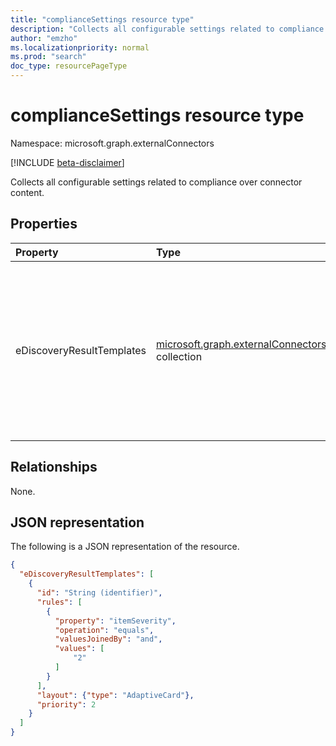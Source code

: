 ```yaml
---
title: "complianceSettings resource type"
description: "Collects all configurable settings related to compliance over connector content."
author: "emzho"
ms.localizationpriority: normal
ms.prod: "search"
doc_type: resourcePageType
---
```


# complianceSettings resource type

Namespace: microsoft.graph.externalConnectors

[!INCLUDE [beta-disclaimer](../../includes/beta-disclaimer.md)]

Collects all configurable settings related to compliance over connector content.

## Properties
|Property|Type|Description|
|:---|:---|:---|
|eDiscoveryResultTemplates|[microsoft.graph.externalConnectors.displayTemplate](../resources/externalconnectors-displaytemplate.md) collection|Enables the developer to define the appearance of the content and configure conditions that dictate when the template should be displayed.|

## Relationships
None.

## JSON representation
The following is a JSON representation of the resource.
<!-- {
  "blockType": "resource",
  "@odata.type": "microsoft.graph.externalConnectors.searchSettings"
}
-->
``` json
{
  "eDiscoveryResultTemplates": [
    {
      "id": "String (identifier)",
      "rules": [
        {
          "property": "itemSeverity",
          "operation": "equals",
          "valuesJoinedBy": "and",
          "values": [
              "2"
          ]
        }
      ],
      "layout": {"type": "AdaptiveCard"},
      "priority": 2
    }
  ]
}
```

